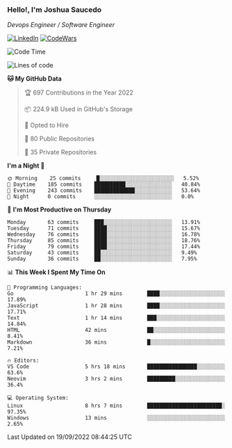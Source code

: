 ### Hello!, I'm Joshua Saucedo
*Devops Engineer / Software Engineer*  

[![LinkedIn](https://img.shields.io/badge/LinkedIn-0073b1?logo=linkedin&style=flat-square&logoColor=white)](https://www.linkedin.com/in/joshua-nathanael-saucedo-uriarte-bb0336169/)
[![CodeWars](https://www.codewars.com/users/joshuansu0897/badges/micro)](https://www.codewars.com/users/joshuansu0897)

<!--START_SECTION:waka-->
![Code Time](http://img.shields.io/badge/Code%20Time-245%20hrs%2036%20mins-blue)

![Lines of code](https://img.shields.io/badge/From%20Hello%20World%20I%27ve%20Written-2%20Million%20lines%20of%20code-blue)

**🐱 My GitHub Data** 

> 🏆 697 Contributions in the Year 2022
 > 
> 📦 224.9 kB Used in GitHub's Storage 
 > 
> 💼 Opted to Hire
 > 
> 📜 80 Public Repositories 
 > 
> 🔑 35 Private Repositories  
 > 
**I'm a Night 🦉** 

```text
🌞 Morning    25 commits     █░░░░░░░░░░░░░░░░░░░░░░░░   5.52% 
🌆 Daytime    185 commits    ██████████░░░░░░░░░░░░░░░   40.84% 
🌃 Evening    243 commits    █████████████░░░░░░░░░░░░   53.64% 
🌙 Night      0 commits      ░░░░░░░░░░░░░░░░░░░░░░░░░   0.0%

```
📅 **I'm Most Productive on Thursday** 

```text
Monday       63 commits     ███░░░░░░░░░░░░░░░░░░░░░░   13.91% 
Tuesday      71 commits     ████░░░░░░░░░░░░░░░░░░░░░   15.67% 
Wednesday    76 commits     ████░░░░░░░░░░░░░░░░░░░░░   16.78% 
Thursday     85 commits     ████░░░░░░░░░░░░░░░░░░░░░   18.76% 
Friday       79 commits     ████░░░░░░░░░░░░░░░░░░░░░   17.44% 
Saturday     43 commits     ██░░░░░░░░░░░░░░░░░░░░░░░   9.49% 
Sunday       36 commits     ██░░░░░░░░░░░░░░░░░░░░░░░   7.95%

```


📊 **This Week I Spent My Time On** 

```text
💬 Programming Languages: 
Go                       1 hr 29 mins        ████░░░░░░░░░░░░░░░░░░░░░   17.89% 
JavaScript               1 hr 28 mins        ████░░░░░░░░░░░░░░░░░░░░░   17.71% 
Text                     1 hr 14 mins        ███░░░░░░░░░░░░░░░░░░░░░░   14.84% 
HTML                     42 mins             ██░░░░░░░░░░░░░░░░░░░░░░░   8.41% 
Markdown                 36 mins             █░░░░░░░░░░░░░░░░░░░░░░░░   7.21%

🔥 Editors: 
VS Code                  5 hrs 18 mins       ████████████████░░░░░░░░░   63.6% 
Neovim                   3 hrs 2 mins        █████████░░░░░░░░░░░░░░░░   36.4%

💻 Operating System: 
Linux                    8 hrs 7 mins        ████████████████████████░   97.35% 
Windows                  13 mins             ░░░░░░░░░░░░░░░░░░░░░░░░░   2.65%

```


 Last Updated on 19/09/2022 08:44:25 UTC
<!--END_SECTION:waka-->
